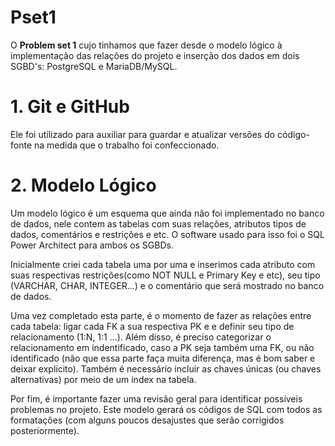 # Pset1
O **Problem set 1** cujo tinhamos que fazer desde o modelo lógico à 
implementação das relações do projeto e inserção dos dados em dois SGBD's: PostgreSQL e MariaDB/MySQL.

# 1. Git e GitHub
 Ele foi utilizado para auxiliar para guardar e atualizar versões do código-fonte na medida que o trabalho foi 
 confeccionado.
 
 # 2. Modelo Lógico
 Um modelo lógico é um esquema que ainda não foi implementado no banco de dados, nele contem
 as tabelas com suas relações, atributos tipos de dados, comentários e restrições e etc.
 O software usado para isso foi o SQL Power Architect para ambos os SGBDs.

Inicialmente criei cada tabela uma por uma e inserimos cada atributo com suas  respectivas restrições(como NOT NULL e 
Primary Key e etc), seu tipo (VARCHAR, CHAR, INTEGER...) e o comentário que será mostrado no banco de dados.

Uma vez completado esta parte, é o momento de fazer as relações entre cada tabela: 
ligar cada FK a sua respectiva PK e e definir seu tipo de relacionamento (1:N, 1:1 ...). 
Além disso, é preciso categorizar o relacionamento em indentificado, caso a PK seja também uma FK, ou 
não identificado (não que essa parte faça muita diferença, mas é bom saber e deixar explícito). 
Também é necessário incluir as chaves únicas (ou chaves alternativas) por meio de um index na tabela.

Por fim, é importante fazer uma revisão geral para identificar possíveis problemas no projeto. 
Este modelo gerará os códigos de SQL com todos as formatações (com alguns poucos desajustes que serão corrigidos posteriormente).
